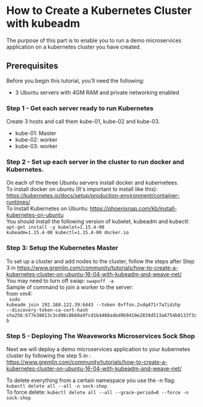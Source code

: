 # How to Create a Kubernetes Cluster with kubeadm
The purpose of this part is to enable you to run a demo microservices application on a kubernetes cluster you have created.

## Prerequisites
Before you begin this tutorial, you’ll need the following:<br/>
* 3 Ubuntu servers with 4GM RAM and private networking enabled<br/>
### Step 1 - Get each server ready to run Kubernetes
Create 3 hosts and call them kube-01, kube-02 and kube-03. <br/>
* kube-01:	Master
* kube-02:	worker
* kube-03:	worker
### Step 2 - Set up each server in the cluster to run docker and Kubernetes.
On each of the three Ubuntu servers install docker and kubernetees.<br/>
To install docker on ubuntu (It's important to install like this): https://kubernetes.io/docs/setup/production-environment/container-runtimes/ <br>
To Install Kubernetes on Ubuntu: https://phoenixnap.com/kb/install-kubernetes-on-ubuntu <br/>
You should install the following version of kubelet, kubeadm and kubectl:<br/>
<code>apt-get install -y kubelet=1.15.4-00 kubeadm=1.15.4-00 kubectl=1.15.4-00 docker.io </code><br/>

### Step 3: Setup the Kubernetes Master
To set up a cluster and add nodes to the cluster, follow the steps after Step 3 in https://www.gremlin.com/community/tutorials/how-to-create-a-kubernetes-cluster-on-ubuntu-16-04-with-kubeadm-and-weave-net/<br/>
You may need to turn off swap: <code>swapoff -a</code><br/>
Sample of command to join a worker to the server:<br/>
from vm4:<br/>
<code> sudo kubeadm join 192.168.122.39:6443 --token 0vffon.2vdq471r7a7idzhp --discovery-token-ca-cert-hash sha256:677e38813c3cd96c8b60a9fcd1b4488a4bd9b9410e2839d513a6754b0133f3cb </code>

### Step 5 - Deploying The Weaveworks Microservices Sock Shop
Next we will deploy a demo microservices application to your kubernetes cluster by following the step 5 in :<br/>
https://www.gremlin.com/community/tutorials/how-to-create-a-kubernetes-cluster-on-ubuntu-16-04-with-kubeadm-and-weave-net/

To delete everything from a certain namespace you use the -n flag:<br/>
<code>kubectl delete all --all -n sock-shop</code><br/>
To force delete:
<code>kubectl delete all --all --grace-period=0 --force -n sock-shop</code><br/>

